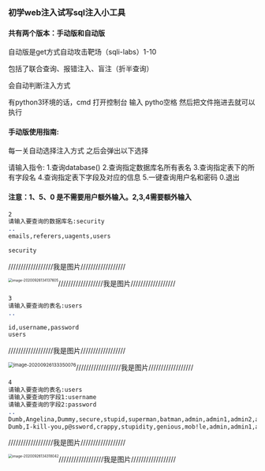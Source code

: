 

###	初学web注入试写sql注入小工具

####	共有两个版本：手动版和自动版

自动版是get方式自动攻击靶场（sqli-labs）1-10

包括了联合查询、报错注入、盲注（折半查询）

会自动判断注入方式

有python3环境的话，cmd 打开控制台 输入 pytho空格 然后把文件拖进去就可以执行

####	手动版使用指南:

每一关自动选择注入方式   之后会弹出以下选择

请输入指令:
1.查询database()
2.查询指定数据库名所有表名
3.查询指定表下的所有字段名
4.查询指定表下字段及对应的信息
5.一键查询用户名和密码
0.退出



####	注意：1、5、0 是不需要用户额外输入。2,3,4需要额外输入

```2
2
请输入要查询的数据库名:security
..
emails,referers,uagents,users

security
```

//////////////////我是图片//////////////////

<img src="C:\Users\libaobao\AppData\Roaming\Typora\typora-user-images\image-20200926134137605.png" alt="image-20200926134137605" style="float: left; zoom: 50%;" />

//////////////////我是图片//////////////////

```2
3
请输入要查询的表名:users
..

id,username,password
users
```



//////////////////我是图片//////////////////

<img src="C:\Users\libaobao\AppData\Roaming\Typora\typora-user-images\image-20200926133350076.png" alt="image-20200926133350076" style="float: left; zoom: 67%;" />

//////////////////我是图片//////////////////



```2
4
请输入要查询的表名:users
请输入要查询的字段1:username
请输入要查询的字段2:password
..
Dumb,Angelina,Dummy,secure,stupid,superman,batman,admin,admin1,admin2,admin3,dhakkan,admin4
Dumb,I-kill-you,p@ssword,crappy,stupidity,genious,mob!le,admin,admin1,admin2,admin3,dumbo,admin4

```

//////////////////我是图片//////////////////

<img src="C:\Users\libaobao\AppData\Roaming\Typora\typora-user-images\image-20200926134318042.png" alt="image-20200926134318042" style="float: left; zoom: 50%;" />

//////////////////我是图片//////////////////